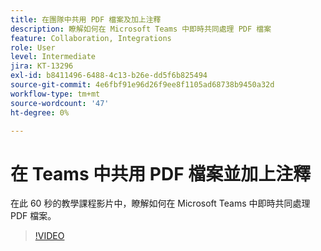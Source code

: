 ```yaml
---
title: 在團隊中共用 PDF 檔案及加上注釋
description: 瞭解如何在 Microsoft Teams 中即時共同處理 PDF 檔案
feature: Collaboration, Integrations
role: User
level: Intermediate
jira: KT-13296
exl-id: b8411496-6488-4c13-b26e-dd5f6b825494
source-git-commit: 4e6fbf91e96d26f9ee8f1105ad68738b9450a32d
workflow-type: tm+mt
source-wordcount: '47'
ht-degree: 0%

---
```


# 在 Teams 中共用 PDF 檔案並加上注釋

在此 60 秒的教學課程影片中，瞭解如何在 Microsoft Teams 中即時共同處理 PDF 檔案。

>[!VIDEO](https://video.tv.adobe.com/v/343048?quality=12&learn=on&hidetitle=true)
